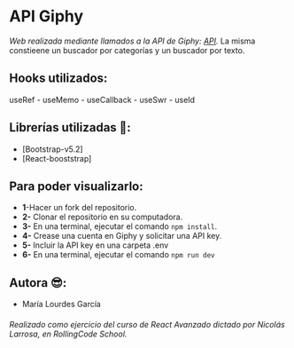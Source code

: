 # API Giphy

*Web realizada mediante llamados a la API de Giphy: [API](https://developers.giphy.com/).*
La misma constieene un buscador por categorías y un buscador por texto.


## Hooks utilizados:

useRef - useMemo - useCallback - useSwr - useId


## Librerías utilizadas 📁:

- [Bootstrap-v5.2]
- [React-booststrap]


## Para poder visualizarlo:

- **1**-Hacer un fork del repositorio.
- **2-** Clonar el repositorio en su computadora.
- **3-** En una terminal, ejecutar el comando `npm install`.
- **4-** Crease una cuenta en Giphy y solicitar una API key.
- **5-** Incluir la API key en una  carpeta .env 
- **6-** En una terminal, ejecutar el comando `npm run dev` 


## Autora 😎:
- María Lourdes García

###### Realizado como ejercicio del curso de React Avanzado dictado por Nicolás Larrosa, en RollingCode School.